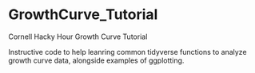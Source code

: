 # GrowthCurve_Tutorial
Cornell Hacky Hour Growth Curve Tutorial

Instructive code to help leanring common tidyverse functions to analyze growth curve data, alongside examples of ggplotting.
